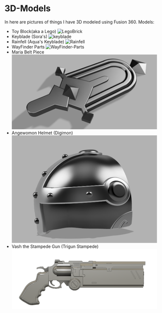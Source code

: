 # 3D-Models
In here are pictures of things I have 3D modeled using Fusion 360.
Models:
- Toy Block(aka a Lego)
![LegoBrick](https://user-images.githubusercontent.com/103535266/211376590-ebbc2afe-0a26-4d10-8022-618ea2f0af04.png)
- Keyblade (Sora's)
![keyblade](https://user-images.githubusercontent.com/103535266/211376509-60f16304-ad92-43e3-b7e6-45feba840ca6.png)
- Rainfell (Aqua's Keyblade)
![Rainfell](https://user-images.githubusercontent.com/103535266/211376315-9801081a-682a-4a27-88f9-03493444f714.png)
- WayFinder Parts
![WayFinder-Parts](https://user-images.githubusercontent.com/103535266/211725785-b1829f01-983d-48e4-b0f5-e255cf694bb5.png)
- Maria Belt Piece
![Maria Belt](https://github.com/JadeFerguson/3D-Models/blob/main/3DModels/Maria%20Belt%20Piece.png)
- Angewomon Helmet (Digimon)
![Angewomon Helmet](https://github.com/JadeFerguson/3D-Models/blob/main/3DModels/Angewomon%20Helmet.png)
- Vash the Stampede Gun (Trigun Stampede)
![Vash Weapon](Vash_The_Stampede_Gun.png)
